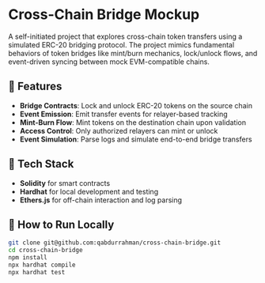 # Cross-Chain Bridge Mockup

A self-initiated project that explores cross-chain token transfers using a simulated ERC-20 bridging protocol. The project mimics fundamental behaviors of token bridges like mint/burn mechanics, lock/unlock flows, and event-driven syncing between mock EVM-compatible chains.

## 🚀 Features

- **Bridge Contracts**: Lock and unlock ERC-20 tokens on the source chain
- **Event Emission**: Emit transfer events for relayer-based tracking
- **Mint-Burn Flow**: Mint tokens on the destination chain upon validation
- **Access Control**: Only authorized relayers can mint or unlock
- **Event Simulation**: Parse logs and simulate end-to-end bridge transfers

## 🔧 Tech Stack

- **Solidity** for smart contracts
- **Hardhat** for local development and testing
- **Ethers.js** for off-chain interaction and log parsing

## 🧪 How to Run Locally

```bash
git clone git@github.com:qabdurrahman/cross-chain-bridge.git
cd cross-chain-bridge
npm install
npx hardhat compile
npx hardhat test
